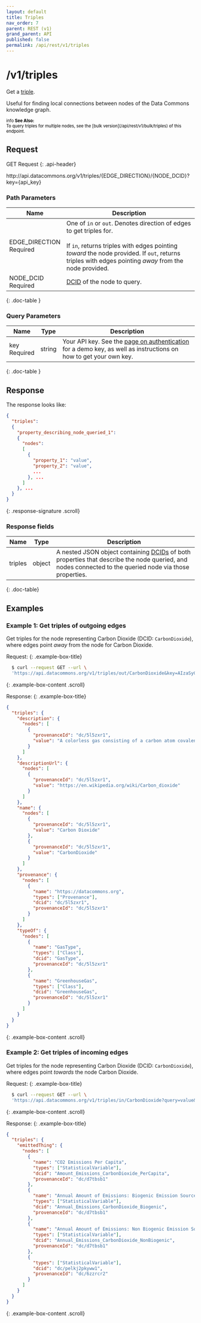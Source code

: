 ```yaml
---
layout: default
title: Triples
nav_order: 7
parent: REST (v1)
grand_parent: API
published: false
permalink: /api/rest/v1/triples
---
```


# /v1/triples

Get a [triple](/glossary.html#triple).

Useful for finding local connections between nodes of the Data Commons knowledge
graph.

<div markdown="span" class="alert alert-warning" role="alert" style="color:black; font-size: 0.8em">
    <span class="material-icons md-16">info </span><b>See Also:</b><br />
    To query triples for multiple nodes, see the [bulk version](/api/rest/v1/bulk/triples) of this endpoint.
</div>

## Request

GET Request
{: .api-header}

<div class="api-signature">
http://api.datacommons.org/v1/triples/{EDGE_DIRECTION}/{NODE_DCID}?key={api_key}
</div>

<script src="/assets/js/syntax_highlighting.js"></script>

### Path Parameters

| Name                                                        | Description                                                                                                                                                                                                                                |
| ----------------------------------------------------------- | ------------------------------------------------------------------------------------------------------------------------------------------------------------------------------------------------------------------------------------------ |
| EDGE_DIRECTION <br /> <required-tag>Required</required-tag> | One of `in` or `out`. Denotes direction of edges to get triples for. <br /><br />If `in`, returns triples with edges pointing _toward_ the node provided. If `out`, returns triples with edges pointing _away_ from the node provided. |
| NODE_DCID <br /> <required-tag>Required</required-tag>    | [DCID](/glossary.html#dcid) of the node to query.                                                                                                                                                                                        |
{: .doc-table }

### Query Parameters

| Name                                             | Type   | Description                                                                                                                                                     |
| ------------------------------------------------ | ------ | --------------------------------------------------------------------------------------------------------------------------------------------------------------- |
| key <br /> <required-tag>Required</required-tag> | string | Your API key. See the [page on authentication](/api/rest/v1/getting_started#authentication) for a demo key, as well as instructions on how to get your own key. |
{: .doc-table }

## Response

The response looks like:

```json
{
  "triples":
  {
    "property_describing_node_queried_1":
    {
      "nodes":
      [
        {
          "property_1": "value",
          "property_2": "value",
          ...
        }, ...
      ]
    }, ...
  }
}
```
{: .response-signature .scroll}

### Response fields

| Name    | Type   | Description                                                                                                                                                                       |
| ------- | ------ | --------------------------------------------------------------------------------------------------------------------------------------------------------------------------------- |
| triples | object | A nested JSON object containing [DCIDs](/glossary.html#dcid) of both properties that describe the node queried, and nodes connected to the queried node via those properties. |
{: .doc-table}

## Examples

### Example 1: Get triples of outgoing edges

Get triples for the node representing Carbon Dioxide (DCID: `CarbonDioxide`),
where edges point _away_ from the node for Carbon Dioxide.

Request:
{: .example-box-title}

```bash
  $ curl --request GET --url \
  'https://api.datacommons.org/v1/triples/out/CarbonDioxide&key=AIzaSyCTI4Xz-UW_G2Q2RfknhcfdAnTHq5X5XuI'
```
{: .example-box-content .scroll}

Response:
{: .example-box-title}

```json
{
  "triples": {
    "description": {
      "nodes": [
        {
          "provenanceId": "dc/5l5zxr1",
          "value": "A colorless gas consisting of a carbon atom covalently double bonded to two oxygen atoms."
        }
      ]
    },
    "descriptionUrl": {
      "nodes": [
        {
          "provenanceId": "dc/5l5zxr1",
          "value": "https://en.wikipedia.org/wiki/Carbon_dioxide"
        }
      ]
    },
    "name": {
      "nodes": [
        {
          "provenanceId": "dc/5l5zxr1",
          "value": "Carbon Dioxide"
        },
        {
          "provenanceId": "dc/5l5zxr1",
          "value": "CarbonDioxide"
        }
      ]
    },
    "provenance": {
      "nodes": [
        {
          "name": "https://datacommons.org",
          "types": ["Provenance"],
          "dcid": "dc/5l5zxr1",
          "provenanceId": "dc/5l5zxr1"
        }
      ]
    },
    "typeOf": {
      "nodes": [
        {
          "name": "GasType",
          "types": ["Class"],
          "dcid": "GasType",
          "provenanceId": "dc/5l5zxr1"
        },
        {
          "name": "GreenhouseGas",
          "types": ["Class"],
          "dcid": "GreenhouseGas",
          "provenanceId": "dc/5l5zxr1"
        }
      ]
    }
  }
}
```
{: .example-box-content .scroll}

### Example 2: Get triples of incoming edges

Get triples for the node representing Carbon Dioxide (DCID: `CarbonDioxide`),
where edges point _towards_ the node Carbon Dioxide.

Request:
{: .example-box-title}

```bash
  $ curl --request GET --url \
  'https://api.datacommons.org/v1/triples/in/CarbonDioxide?query=value&key=AIzaSyCTI4Xz-UW_G2Q2RfknhcfdAnTHq5X5XuI'
```
{: .example-box-content .scroll}

Response:
{: .example-box-title}

```json
{
  "triples": {
    "emittedThing": {
      "nodes": [
        {
          "name": "CO2 Emissions Per Capita",
          "types": ["StatisticalVariable"],
          "dcid": "Amount_Emissions_CarbonDioxide_PerCapita",
          "provenanceId": "dc/d7tbsb1"
        },
        {
          "name": "Annual Amount of Emissions: Biogenic Emission Source, Carbon Dioxide",
          "types": ["StatisticalVariable"],
          "dcid": "Annual_Emissions_CarbonDioxide_Biogenic",
          "provenanceId": "dc/d7tbsb1"
        },
        {
          "name": "Annual Amount of Emissions: Non Biogenic Emission Source, Carbon Dioxide",
          "types": ["StatisticalVariable"],
          "dcid": "Annual_Emissions_CarbonDioxide_NonBiogenic",
          "provenanceId": "dc/d7tbsb1"
        },
        {
          "types": ["StatisticalVariable"],
          "dcid": "dc/pelkj2pkyww1",
          "provenanceId": "dc/6zzrcr2"
        }
      ]
    }
  }
}
```
{: .example-box-content .scroll}
